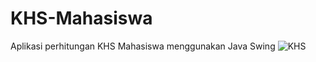 # KHS-Mahasiswa
Aplikasi perhitungan KHS Mahasiswa menggunakan Java Swing
![KHS](https://user-images.githubusercontent.com/41660051/102964272-cc5dce80-451d-11eb-9eb1-6d2779a4d2c5.png)
